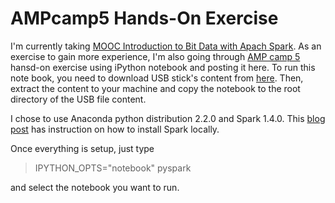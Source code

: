 # AMPcamp5 Hands-On Exercise
I'm currently taking [MOOC Introduction to Bit Data with Apach Spark](https://www.edx.org/course/introduction-big-data-apache-spark-uc-berkeleyx-cs100-1x). As an exercise to gain more experience, I'm also going through [AMP camp 5](http://ampcamp.berkeley.edu/5/) hansd-on exercise using iPython notebook and posting it here. To run this note book, you need to download USB stick's content from [here](http://d12yw77jruda6f.cloudfront.net/ampcamp5-usb.zip). Then, extract the content to your machine and copy the notebook to the root directory of the USB file content.

I chose to use Anaconda python distribution 2.2.0 and Spark 1.4.0. This [blog post](http://blog.prabeeshk.com/blog/2014/10/31/install-apache-spark-on-ubuntu-14-dot-04/) has instruction on how to install Spark locally.

Once everything is setup, just type
>IPYTHON_OPTS="notebook" pyspark

and select the notebook you want to run.
